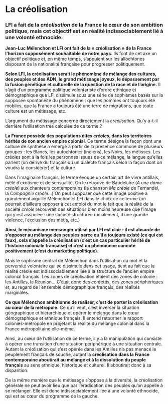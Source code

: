# La créolisation

### LFI a fait de la _créolisation_ de la France le cœur de son ambition politique, mais cet objectif est en réalité indissociablement lié à une volonté ethnocide.

**Jean-Luc Mélenchon et LFI ont fait de la « créolisation » de la France l’horizon supposément souhaitable de notre pays.** Ils font de cet axe un objectif politique et, en même temps, s’appuient sur les allochtones disposant de la nationalité française pour progresser politiquement.

**Selon LFI, la créolisation serait le phénomène de mélange des cultures, des peuples et des ADN, le grand métissage joyeux, le dépassement par la fusion génétique et culturelle de la question de la race et de l’origine.** Il s’agit d’un programme politique volontariste d’ordre ethnique et démographique que LFI dissimule sous une série de sophismes basés sur la supposée spontanéité du phénomène : que les hommes ont toujours été mobiles, que la France a toujours été une terre de migrations, que toute culture est un métissage, etc.

L’argument du métissage concerne directement la _créolisation_. Qu’y a-t-il derrière l’utilisation très calculée de ce terme ?

**La France possède des populations dites&#x20;**_**créoles**_**, dans les territoires hérités de son ancien empire colonial**. Ce terme désigne la façon dont une culture de synthèse a émergé à partir de la présence commune de plusieurs groupes : les Blancs, les autochtones (indiens), les Noirs, les métisses. Les créoles sont à la fois les personnes issues de ce mélange, la langue qu’elles parlent (un dérivé du français ou un dialecte français selon la façon dont on voudra la considérer) et la culture.

Dans l’imaginaire français, le terme évoque un certain art de vivre antillais, mêlé d’exotisme et de sensualité. On le retrouve de Baudelaire (_A une dame créole_) aux chanteurs contemporains (la chanson _Ma créole_ de Fernandel, la _Compagnie créole_…) On peut supposer que cette image positive a grandement aiguillé Mélenchon et LFI dans le choix de ce terme (on pourrait d’ailleurs opposer à cet emploi du mot le fait que la réalité de la société _créole_ recouvrait des situations bien moins heureuse que l’image qui y est associée : une société structurée racialement, d’une grande violence, l’exclusion des métis, etc.)

**Ainsi, le mécanisme mensonger utilisé par LFI est clair : il est absurde de s’opposer au mélange des peuples parce qu’il a toujours existé (ce qui est faux), cela s’appelle la créolisation (c’est un cas particulier hérité de l’histoire coloniale française) et c’est un phénomène connoté positivement (c’est du marketing politique).**

Mais le sophisme central de Mélenchon dans l’utilisation du mot et la perversité volontaire qui se dissimule dans cet usage, tient au fait que la réalité créole est indissociablement liée à la structure de l’ancien empire colonial français. Les zones de créolisation étaient des zones de colonie : les Antilles, la Réunion… C’était donc des confettis, des zones périphériques et, au regard de l’ensemble démographique français, des réalités marginales.

**Ce que Mélenchon ambitionne de réaliser, c’est de porter la créolisation au cœur de la métropole.** Ce qu’il veut, c’est inverser la situation géographique et hiérarchique et opérer le mélange dans le cœur démographique et ethnique français. Il entend retourner le rapport colonies-métropole en projetant la réalité du mélange colonial dans la France métropolitaine elle-même.

Ainsi, au cœur de l’utilisation de ce terme, il y a la manipulation qui consiste à opérer une transition d’une situation périphérique à une situation centrale. Autant la créolisation qui s’est opérée dans les Antilles n’a pas menacé le peuplement français de souche, autant la **créolisation dans la France contemporaine aboutirait au mélange et à la dissolution du peuple français** au sens ethnique, historique et culturel. Il aboutirait donc à sa disparition.

De la même manière que le métissage s’oppose à la diversité, la créolisation générale ne peut avoir lieu que par l’éradication des peuples qu’on appelle à se mélanger. Elle est donc indissociablement liée à une volonté ethnocide, qui est au cœur du programme de la gauche.

